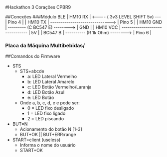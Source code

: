 #Hackathon 3 Corações CPBR9

##Conexões
###Módulo BLE
| HM10 RX   | <---- ( 3v3 LEVEL SHIFT 5v) --- | Pino 4 |
| HM10 TX   | ------------------------------> | Pino 5 |
| HM10 GND  | --------- (C BC547 E) --------> | GND    |
| HM10 VCC  | ------------------------------- | 5V     |
| BC547 B   | ---------- (R 1k Ohm) --------> | Pino 6 |

### Placa da Máquina Multibebidas/


##Comandos do Firmware
* STS
  * STS+abcde
    * a: LED Lateral Vermelho
    * b: LED Lateral Amarelo
    * c: LED Botão Vermelho/Laranja
    * d: LED Botão Azul
    * e: LED Botão
  * Onde a, b, c, d, e e pode ser:
    * 0 = LED fixo desligado
    * 1 = LED fixo ligado
    * 2 = LED piscando
* BUT=N
  * Acionamento do botão N [1-3]
  * BUT+OK || BUT+ERR:range
* START=client (useless)
  * Informa o nome do usuário
  * START+OK
